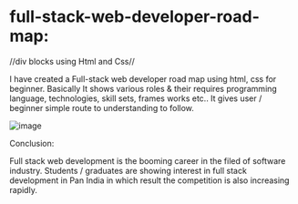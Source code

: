 # full-stack-web-developer-road-map:

//div blocks using Html and Css//

I have created a Full-stack web developer road map using html, css for beginner.
Basically It shows various roles & their requires programming language, technologies, skill sets, frames works etc..
It gives user / beginner simple route to understanding to follow.

![image](https://user-images.githubusercontent.com/126344231/228320281-007cb645-4d53-4ccd-b3ac-94b93f804fbc.png)


Conclusion:

Full stack web development is the booming career in the filed of software industry. Students / graduates are showing interest in full stack development in Pan India in which result the competition is also increasing rapidly.
